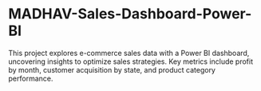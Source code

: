 # MADHAV-Sales-Dashboard-Power-BI
This project explores e-commerce sales data with a Power BI dashboard, uncovering insights to optimize sales strategies. Key metrics include profit by month, customer acquisition by state, and product category performance.
